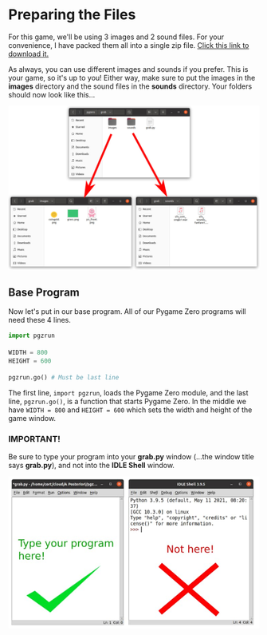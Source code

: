 # Preparing the Files

For this game, we'll be using 3 images and 2 sound files. For your convenience, I have packed them all into a single zip file. [Click this link to download it.](../download/grab.zip)

As always, you can use different images and sounds if you prefer. This is your game, so it's up to you! Either way, make sure to put the images in the **images** directory and the sound files in the **sounds** directory. Your folders should now look like this...

![](../images/grab_files.jpg)

## Base Program

Now let's put in our base program. All of our Pygame Zero programs will need these 4 lines.

```python
import pgzrun

WIDTH = 800
HEIGHT = 600

pgzrun.go() # Must be last line
```

The first line, ```import pgzrun```, loads the Pygame Zero module, and the last line, ```pgzrun.go()```, is a function that starts Pygame Zero. In the middle we have ```WIDTH = 800``` and ```HEIGHT = 600``` which sets the width and height of the game window.

### IMPORTANT!

Be sure to type your program into your **grab.py** window (...the window title says **grab.py**), and not into the **IDLE Shell** window.

![](../images/idle_where.jpg)